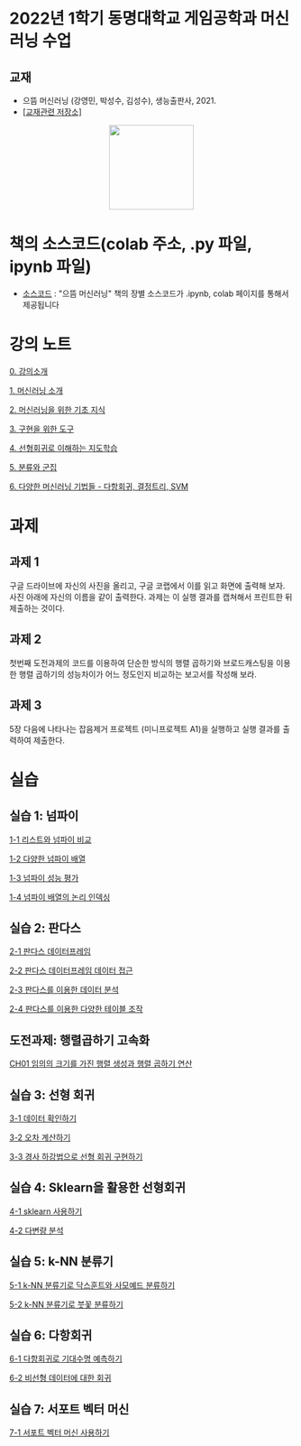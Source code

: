 # 2022년 1학기 동명대학교 게임공학과 머신러닝 수업

## 교재 

 * 으뜸 머신러닝 (강영민, 박성수, 김성수), 생능출판사, 2021.
 * [[교재관련 저장소]](http://github.com/dknife/ML)
<p align="center">
  <img src="https://github.com/dknife/ML/raw/main/image/PrimeML_cover.png" width=150px>
</p>

# 책의 소스코드(colab 주소, .py 파일, ipynb 파일)
* [소스코드](https://github.com/dknife/ML/tree/main/Source/README.md)
: "으뜸 머신러닝" 책의 장별 소스코드가 .ipynb, colab 페이지를 통해서 제공됩니다


# 강의 노트

[0. 강의소개](https://github.com/dknife/2022MLClass/raw/main/LectureNotes/00_%EC%9C%BC%EB%9C%B8%20%EB%A8%B8%EC%8B%A0%EB%9F%AC%EB%8B%9D_%EA%B0%95%EC%9D%98%EC%9E%90%EC%95%88%EB%82%B4%EC%84%9C.pdf)

[1. 머신러닝 소개](https://github.com/dknife/2022MLClass/raw/main/LectureNotes/01%EC%9E%A5_%EB%A8%B8%EC%8B%A0%EB%9F%AC%EB%8B%9D%EC%9D%B4%EB%9E%80.pdf)

[2. 머신러닝을 위한 기초 지식](https://github.com/dknife/2022MLClass/raw/main/LectureNotes/02%EC%9E%A5_%EB%A8%B8%EC%8B%A0%EB%9F%AC%EB%8B%9D%EC%9D%84%20%EC%9C%84%ED%95%9C%20%EA%B8%B0%EC%B4%88%EC%A7%80%EC%8B%9D.pdf)

[3. 구현을 위한 도구](https://github.com/dknife/2022MLClass/raw/main/LectureNotes/03%EC%9E%A5_%EA%B5%AC%ED%98%84%EC%9D%84%EC%9C%84%ED%95%9C%20%EB%8F%84%EA%B5%AC.pdf)

[4. 선형회귀로 이해하는 지도학습](https://github.com/dknife/2022MLClass/raw/main/LectureNotes/04%EC%9E%A5_%EC%84%A0%ED%98%95%20%ED%9A%8C%EA%B7%80%EB%A1%9C%20%EC%9D%B4%ED%95%B4%ED%95%98%EB%8A%94%20%EC%A7%80%EB%8F%84%ED%95%99%EC%8A%B5.pdf)


[5. 분류와 군집](https://github.com/dknife/2022MLClass/raw/main/LectureNotes/05%EC%9E%A5_%EB%B6%84%EB%A5%98%EC%99%80%20%EA%B5%B0%EC%A7%91%ED%99%94%EB%A1%9C%20%EC%9D%B4%ED%95%B4%ED%95%98%EB%8A%94%20%EC%A7%80%EB%8F%84%20%ED%95%99%EC%8A%B5%EA%B3%BC%20%EB%B9%84%EC%A7%80%EB%8F%84%20%ED%95%99%EC%8A%B5.pdf)

[6. 다양한 머신러닝 기법들 - 다항회귀, 결정트리, SVM](https://github.com/dknife/2022MLClass/raw/main/LectureNotes/06%EC%9E%A5_%EB%8B%A4%EC%96%91%ED%95%9C%20%EB%A8%B8%EC%8B%A0%EB%9F%AC%EB%8B%9D%20%EA%B8%B0%EB%B2%95%EB%93%A4%20-%20%EB%8B%A4%ED%95%AD%20%ED%9A%8C%EA%B7%80%2C%20%EA%B2%B0%EC%A0%95%20%ED%8A%B8%EB%A6%AC%2C%20SVM.pdf)
# 과제

## 과제 1
구글 드라이브에 자신의 사진을 올리고, 구글 코랩에서 이를 읽고 화면에 출력해 보자. 사진 아래에 자신의 이름을 같이 출력한다. 과제는 이 실행 결과를 캡쳐해서 프린트한 뒤 제출하는 것이다.

## 과제 2
첫번째 도전과제의 코드를 이용하여 단순한 방식의 행렬 곱하기와 브로드캐스팅을 이용한 행렬 곱하기의 성능차이가 어느 정도인지 비교하는 보고서를 작성해 보라.

## 과제 3
5장 다음에 나타나는 잡음제거 프로젝트 (미니프로젝트 A1)을 실행하고 실행 결과를 출력하여 제출한다.


# 실습

## 실습 1: 넘파이
[1-1 리스트와 넘파이 비교](https://colab.research.google.com/drive/1osPVHCj9bb2ccd65ltwDf6cVXdMMcBsG)

[1-2 다양한 넘파이 배열](https://colab.research.google.com/drive/17-D42pmBcLQd__xF3CuGKaXc_n0q9d1Z#scrollTo=3tXuwXVspM61)

[1-3 넘파이 성능 평가](https://colab.research.google.com/drive/1H-YFc6T3Gab1O7OOVejbp64FXPAnPNXA)

[1-4 넘파이 배열의 논리 인덱싱](https://colab.research.google.com/drive/1xX73D2n2bZKrmzT7IETCoYftKBVG0qNw)

## 실습 2: 판다스
[2-1 판다스 데이터프레임](https://colab.research.google.com/drive/1R3pCGiRkFr2mI2cjOlLNozXIcOxB4wOB)

[2-2 판다스 데이터프레임 데이터 접근](https://colab.research.google.com/drive/1txwI0hoBlKGij5CVaMvZFgKOP2Xqo50I#scrollTo=cjEhMSyBsrr_)

[2-3 판다스를 이용한 데이터 분석](https://colab.research.google.com/drive/1Notdchiw_gpJwx3-HcNmNvJFILHr_DDK)

[2-4 판다스를 이용한 다양한 테이블 조작](https://colab.research.google.com/drive/1k_9RwRj-Si1YNPMMRZJYYSXPh6Riyz-D)

## 도전과제: 행렬곱하기 고속화
[CH01 임의의 크기를 가진 행렬 생성과 행렬 곱하기 연산 ](https://colab.research.google.com/drive/18ktXiU7qcIm2gqazen3Ijbzey0JkUGJO#scrollTo=YD33R6fCpSRx)

## 실습 3: 선형 회귀

[3-1 데이터 확인하기](https://colab.research.google.com/drive/1-ltCBzBHSpxKWZMMP_hQ8L-S3TgmFDF0#scrollTo=3G4xMIdaxROP)

[3-2 오차 계산하기](https://colab.research.google.com/drive/1rVQY97_VNqGZuBVh3yoxZklXNebgkd8t#scrollTo=Pz7yGV0eCMf6)

[3-3 경사 하강법으로 선형 회귀 구현하기](https://colab.research.google.com/drive/1aDhP6FLmiiNKhBw9g0T5PRiibY79NMIV#scrollTo=TlKGlXeRGPxh)

## 실습 4: Sklearn을 활용한 선형회귀

[4-1 sklearn 사용하기](https://colab.research.google.com/drive/1ckmrkOMYVR2Ph32-qc6E4hnHg-dnbngS)

[4-2 다변량 분석](https://colab.research.google.com/drive/14Thltyq2kiRyMhvYYTQcuZGbi7YkkyAD#scrollTo=oFiDQnEUBZCk)

## 실습 5:  k-NN 분류기

[5-1 k-NN 분류기로 닥스훈트와 사모예드 분류하기](https://colab.research.google.com/drive/17SsKvw6JE4nIXlAcGUwy8edolqs4UtLn)

[5-2 k-NN 분류기로 붓꽃 분류하기](https://colab.research.google.com/drive/1D9Rczmr4HeUfFjJPcRs_jMdLJxU1gWrL)


## 실습 6: 다항회귀

[6-1 다항회귀로 기대수명 예측하기 ](https://colab.research.google.com/drive/1w1Y2F9SY8zCTFF5RuakrmzlbEQacIWeD#scrollTo=CBxmAyyD3qvF)

[6-2 비선형 데이터에 대한 회귀](https://colab.research.google.com/drive/166aOi6XUifRVMpzOwBmLnhpw4NBt25ns#scrollTo=VFBTrS9HLaGz)

## 실습 7: 서포트 벡터 머신

[7-1 서포트 벡터 머신 사용하기](https://colab.research.google.com/drive/1TazVa9UWrNloFw6PQIIoH0ydhQHUl1-Q#scrollTo=qY8XnLLOJOch)
